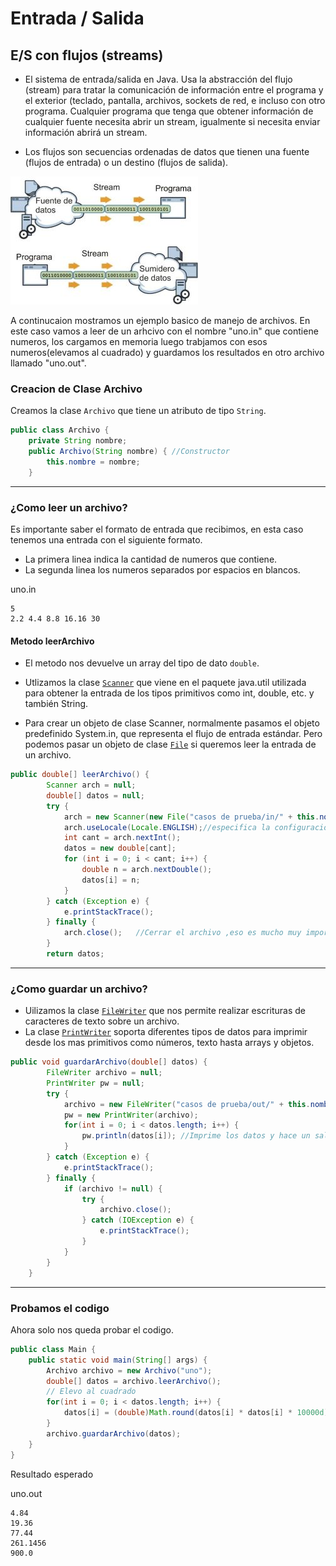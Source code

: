 # Entrada / Salida 
## E/S con flujos (streams)
- El sistema de entrada/salida en Java. Usa la abstracción del flujo (stream) para tratar la comunicación de información entre el programa y el exterior (teclado, pantalla, archivos, sockets de red, e incluso con otro programa. Cualquier programa que tenga que obtener información de cualquier fuente necesita abrir un stream, igualmente si necesita enviar información abrirá un stream.

- Los flujos son secuencias ordenadas de datos que tienen una fuente (flujos de entrada) o un destino (flujos de salida).

![](img.jpg)

A continucaion mostramos un ejemplo basico de manejo de archivos. En este caso vamos a leer de un arhcivo con el nombre "uno.in" que contiene numeros, los cargamos en memoria  luego trabjamos con esos numeros(elevamos al cuadrado) y guardamos los resultados en otro archivo llamado "uno.out".

### Creacion de Clase Archivo

Creamos la clase `Archivo` que tiene un atributo de tipo `String`.

```java
public class Archivo {
	private String nombre;
	public Archivo(String nombre) { //Constructor
		this.nombre = nombre;
	}
```
***
### ¿Como leer un archivo?
Es importante saber el formato de entrada que recibimos, en esta caso tenemos una entrada con el siguiente formato.
- La primera linea indica la cantidad de numeros que contiene.
- La segunda linea los numeros separados por espacios en blancos.

uno.in
```
5
2.2 4.4 8.8 16.16 30
```
#### Metodo leerArchivo
- El metodo nos devuelve un array del tipo de dato `double`.

- Utlizamos la clase [`Scanner`](https://docs.oracle.com/javase/7/docs/api/java/util/Scanner.html) que viene en el paquete java.util utilizada para obtener la entrada de los tipos primitivos como int, double, etc. y también String.

- Para crear un objeto de clase Scanner, normalmente pasamos el objeto predefinido System.in, que representa el flujo de entrada estándar. Pero podemos pasar un objeto de clase [`File`](https://docs.oracle.com/javase/7/docs/api/java/io/File.html) si queremos leer la entrada de un archivo.

```java
public double[] leerArchivo() {
		Scanner arch = null;
		double[] datos = null;
		try {
			arch = new Scanner(new File("casos de prueba/in/" + this.nombre + ".in"));
			arch.useLocale(Locale.ENGLISH);//especifica la configuración regional que se va a utilizar
			int cant = arch.nextInt();
			datos = new double[cant];
			for (int i = 0; i < cant; i++) {
				double n = arch.nextDouble();
				datos[i] = n;
			}
		} catch (Exception e) {
			e.printStackTrace();
		} finally {
			arch.close();	//Cerrar el archivo ,eso es mucho muy importante.
		}
		return datos;
```
***
### ¿Como guardar un archivo?
- Uilizamos la clase [`FileWriter`](https://docs.oracle.com/javase/7/docs/api/java/io/FileWriter.html) que nos permite realizar escrituras de caracteres de texto sobre un archivo.
- La clase [`PrintWriter`](https://docs.oracle.com/javase/7/docs/api/java/io/PrintWriter.html) soporta diferentes tipos de datos para imprimir desde los mas primitivos como números, texto hasta arrays y objetos.

```java
public void guardarArchivo(double[] datos) {
		FileWriter archivo = null;
		PrintWriter pw = null;
		try {
			archivo = new FileWriter("casos de prueba/out/" + this.nombre + ".out");
			pw = new PrintWriter(archivo);
			for(int i = 0; i < datos.length; i++) {
				pw.println(datos[i]); //Imprime los datos y hace un salto de linea.
			}
		} catch (Exception e) {
			e.printStackTrace();
		} finally {
			if (archivo != null) {
				try {
					archivo.close();
				} catch (IOException e) {
					e.printStackTrace();
				}
			}
		}
	}
```
***
### Probamos el codigo

Ahora solo nos queda probar el codigo.

```java
public class Main {
	public static void main(String[] args) {
		Archivo archivo = new Archivo("uno");
		double[] datos = archivo.leerArchivo();
		// Elevo al cuadrado
		for(int i = 0; i < datos.length; i++) {
			datos[i] = (double)Math.round(datos[i] * datos[i] * 10000d) / 10000d;
		}
		archivo.guardarArchivo(datos);
	}
}
```

Resultado esperado

uno.out
```
4.84
19.36
77.44
261.1456
900.0
```

